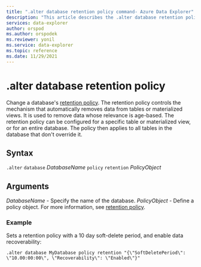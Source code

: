 ```yaml
---
title: ".alter database retention policy command- Azure Data Explorer"
description: "This article describes the .alter database retention policy command in Azure Data Explorer."
services: data-explorer
author: orspod
ms.author: orspodek
ms.reviewer: yonil
ms.service: data-explorer
ms.topic: reference
ms.date: 11/29/2021
---
```

# .alter database retention policy

Change a database's [retention policy](retentionpolicy.md). The retention policy controls the mechanism that automatically removes data from tables or materialized views. It is used to remove data whose relevance is age-based. The retention policy can be configured for a specific table or materialized view, or for an entire database. The policy then applies to all tables in the database that don't override it.

## Syntax

`.alter` `database` *DatabaseName* `policy` `retention` *PolicyObject*

## Arguments

*DatabaseName* - Specify the name of the database.
*PolicyObject* - Define a policy object. For more information, see [retention policy](retentionpolicy.md).

### Example

Sets a retention policy with a 10 day soft-delete period, and enable data recoverability:

```kusto
.alter database MyDatabase policy retention "{\"SoftDeletePeriod\": \"10.00:00:00\", \"Recoverability\": \"Enabled\"}"
```
